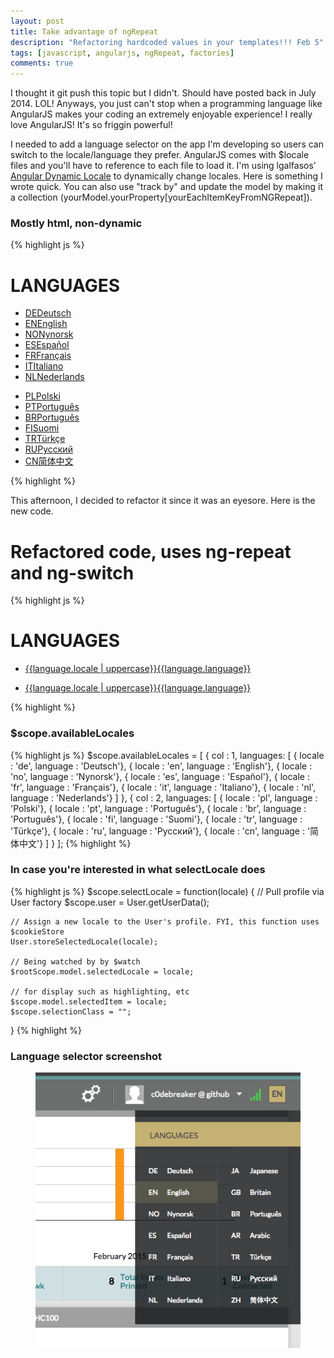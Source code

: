 ```yaml
---
layout: post
title: Take advantage of ngRepeat
description: "Refactoring hardcoded values in your templates!!! Feb 5"
tags: [javascript, angularjs, ngRepeat, factories]
comments: true
---
```


I thought it git push this topic but I didn't. Should have posted back in July 2014. LOL! Anyways, you just can't stop when a programming language like AngularJS makes your coding an extremely enjoyable experience! I really love AngularJS! It's so friggin powerful!

I needed to add a language selector on the app I'm developing so users can switch to the locale/language they prefer. AngularJS comes with $locale files and you'll have to reference to each file to load it. I'm using lgalfasos' [Angular Dynamic Locale](https://github.com/lgalfaso/angular-dynamic-locale) to dynamically change locales. Here is something I wrote quick. You can also use "track by" and update the model by making it a collection (yourModel.yourProperty[yourEachItemKeyFromNGRepeat]).

### Mostly html, non-dynamic
{% highlight js %}
    <div class="sidebarLocale" ng-class="{ 'slide-out' : boolChangeClass }">
        <div id="languages" style="display: block;">
            <h1>LANGUAGES</h1>
            <ul>
                <li ng-click="selectLocale('de')" ng-class="{ highLightLocale: 'de' == user.locale }"><a href=""><span>DE</span>Deutsch</a></li>
                <li ng-click="selectLocale('en')" ng-class="{ highLightLocale: 'en' == user.locale }"><a href=""><span>EN</span>English</a></li>
                <li ng-click="selectLocale('no')" ng-class="{ highLightLocale: 'no' == user.locale }"><a href=""><span>NO</span>Nynorsk</a></li>
                <li ng-click="selectLocale('es')" ng-class="{ highLightLocale: 'es' == user.locale }"><a href=""><span>ES</span>Español</a></li>
                <li ng-click="selectLocale('fr')" ng-class="{ highLightLocale: 'fr' == user.locale }"><a href=""><span>FR</span>Français</a></li>
                <li ng-click="selectLocale('it')" ng-class="{ highLightLocale: 'it' == user.locale }"><a href=""><span>IT</span>Italiano</a></li>
                <li ng-click="selectLocale('nl')" ng-class="{ highLightLocale: 'nl' == user.locale }"><a href=""><span>NL</span>Nederlands</a></li>
            </ul>
            <ul>
                <li ng-click="selectLocale('pl')" ng-class="{ highLightLocale: 'pl' == user.locale }"><a href=""><span>PL</span>Polski</a></li>
                <li ng-click="selectLocale('pt')" ng-class="{ highLightLocale: 'pt' == user.locale }"><a href=""><span>PT</span>Português</a></li>
                <li ng-click="selectLocale('br')" ng-class="{ highLightLocale: 'br' == user.locale }"><a href=""><span>BR</span>Português</a></li>
                <li ng-click="selectLocale('fi')" ng-class="{ highLightLocale: 'fi' == user.locale }"><a href=""><span>FI</span>Suomi</a></li>
                <li ng-click="selectLocale('tr')" ng-class="{ highLightLocale: 'tr' == user.locale }"><a href=""><span>TR</span>Türkçe</a></li>
                <li ng-click="selectLocale('ru')" ng-class="{ highLightLocale: 'ru' == user.locale }"><a href=""><span>RU</span>Русский</a></li>
                <li ng-click="selectLocale('cn')" ng-class="{ highLightLocale: 'cn' == user.locale }"><a href=""><span>CN</span>简体中文</a></li>
            </ul>
        </div>
    </div>
{% highlight %}

This afternoon, I decided to refactor it since it was an eyesore. Here is the new code.

# Refactored code, uses ng-repeat and ng-switch
{% highlight js %}
    <div class="sidebarLocale" ng-class="{ 'slide-out' : boolChangeClass }">
        <div id="languages">
            <h1>LANGUAGES</h1>
            <div ng-repeat="locale in localeCollection">
                <div ng-switch on="singleCollection.col">
                <ul ng-switch-when="1">
                    <li ng-repeat="language in singleCollection.languages" ng-click="selectLocale(language.locale)" ng-class="{ highLightLocale: language.locale == user.locale }"><a href=""><span>{{language.locale | uppercase}}</span>{{language.language}}</a></li>
                </ul>
                <ul ng-switch-when="2">
                    <li ng-repeat="language in singleCollection.languages" ng-click="selectLocale(language.locale)" ng-class="{ highLightLocale: language.locale == user.locale }"><a href=""><span>{{language.locale | uppercase}}</span>{{language.language}}</a></li>
                </ul>
                </div>
            </div>
        </div>
    </div>
{% highlight %}

### $scope.availableLocales
{% highlight js %}
$scope.availableLocales = [
    {
        col : 1,
        languages: [
            { locale : 'de', language : 'Deutsch'},
            { locale : 'en', language : 'English'},
            { locale : 'no', language : 'Nynorsk'},
            { locale : 'es', language : 'Español'},
            { locale : 'fr', language : 'Français'},
            { locale : 'it', language : 'Italiano'},
            { locale : 'nl', language : 'Nederlands'}
        ]
    },
    {
        col : 2,
        languages: [
            { locale : 'pl', language : 'Polski'},
            { locale : 'pt', language : 'Português'},
            { locale : 'br', language : 'Português'},
            { locale : 'fi', language : 'Suomi'},
            { locale : 'tr', language : 'Türkçe'},
            { locale : 'ru', language : 'Русский'},
            { locale : 'cn', language : '简体中文'}
        ]
    }
];
{% highlight %}

### In case you're interested in what selectLocale does
{% highlight js %}
$scope.selectLocale = function(locale) {
    // Pull profile via User factory
    $scope.user = User.getUserData();

    // Assign a new locale to the User's profile. FYI, this function uses $cookieStore
    User.storeSelectedLocale(locale);

    // Being watched by by $watch
    $rootScope.model.selectedLocale = locale;

    // for display such as highlighting, etc
    $scope.model.selectedItem = locale;
    $scope.selectionClass = "";
}
{% highlight %}


### Language selector screenshot
<figure>
    <a href="/images/lang.png"><img src="/images/lang.png"></a>
</figure>



